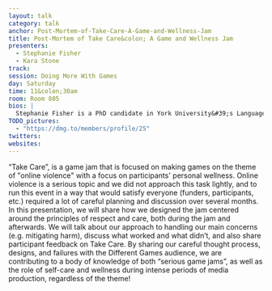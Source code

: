 ```yaml
---
layout: talk
category: talk
anchor: Post-Mortem-of-Take-Care-A-Game-and-Wellness-Jam
title: Post-Mortem of Take Care&colon; A Game and Wellness Jam
presenters:
  - Stephanie Fisher
  - Kara Stone
track: 
session: Doing More With Games
day: Saturday
time: 11&colon;30am
room: Room 805
bios: |
  Stephanie Fisher is a PhD candidate in York University&#39;s Language, Culture and Teaching program. Broadly, her research interests include critical inquiry into young people&#39;s use of new media and information communication technologies, the cultivation of new media literacies in formal and informal learning contexts, participatory culture and DIY citizenship, feminist pedagogy, serious game design, and critical inquiry into the design and implementation of community-run gender-equity initiatives. 
TODO_pictures:
  - "https://dmg.to/members/profile/25"
twitters:
websites:
---
```

“Take Care”, is a game jam that is focused on making games on the theme of "online violence" with a focus on participants' personal wellness. Online violence is a serious topic and we did not approach this task lightly, and to run this event in a way that would satisfy everyone (funders, participants, etc.) required a lot of careful planning and discussion over several months. In this presentation, we will share how we designed the jam centered around the principles of respect and care, both during the jam and afterwards. We will talk about our approach to handling our main concerns (e.g. mitigating harm), discuss what worked and what didn’t, and also share participant feedback on Take Care. By sharing our careful thought process, designs, and failures with the Different Games audience, we are contributing to a body of knowledge of both “serious game jams”, as well as the role of self-care and wellness during intense periods of media production, regardless of the theme!
